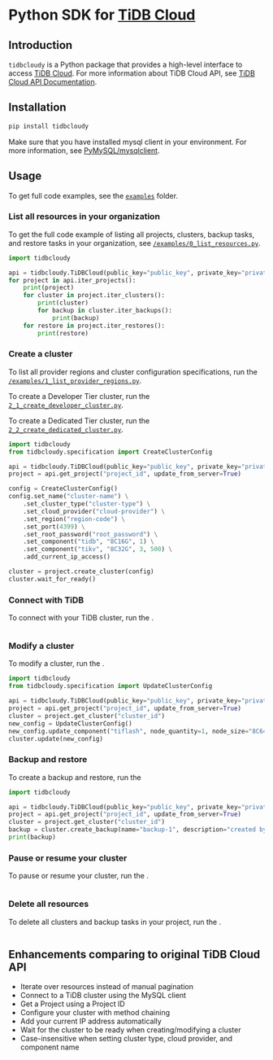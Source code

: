 # Python SDK for [TiDB Cloud](https://tidbcloud.com)

## Introduction

`tidbcloudy` is a Python package that provides a high-level interface to access [TiDB Cloud](https://tidbcloud.com). For more information about TiDB Cloud API, see [TiDB Cloud API Documentation](https://docs.pingcap.com/tidbcloud/api/v1beta).

## Installation

```bash
pip install tidbcloudy
```

Make sure that you have installed mysql client in your environment. For more information, see [PyMySQL/mysqlclient](https://github.com/PyMySQL/mysqlclient#install).

## Usage

To get full code examples, see the [`examples`](/examples/) folder.

### List all resources in your organization

To get the full code example of listing all projects, clusters, backup tasks, and restore tasks in your organization, see [`/examples/0_list_resources.py`](/examples/0_list_resources.py).

```python
import tidbcloudy

api = tidbcloudy.TiDBCloud(public_key="public_key", private_key="private_key")
for project in api.iter_projects():
    print(project)
    for cluster in project.iter_clusters():
        print(cluster)
        for backup in cluster.iter_backups():
            print(backup)
    for restore in project.iter_restores():
        print(restore)
```

### Create a cluster

To list all provider regions and cluster configuration specifications, run the [`/examples/1_list_provider_regions.py`](/examples/1_list_provider_regions.py).

To create a Developer Tier cluster, run the [`2_1_create_developer_cluster.py`](/examples/2_1_create_developer_cluster.py).

To create a Dedicated Tier cluster, run the [`2_2_create_dedicated_cluster.py`](/examples/2_2_create_dedicated_cluster.py).

```python
import tidbcloudy
from tidbcloudy.specification import CreateClusterConfig

api = tidbcloudy.TiDBCloud(public_key="public_key", private_key="private_key")
project = api.get_project("project_id", update_from_server=True)

config = CreateClusterConfig()
config.set_name("cluster-name") \
    .set_cluster_type("cluster-type") \
    .set_cloud_provider("cloud-provider") \
    .set_region("region-code") \
    .set_port(4399) \
    .set_root_password("root_password") \
    .set_component("tidb", "8C16G", 1) \
    .set_component("tikv", "8C32G", 3, 500) \
    .add_current_ip_access()

cluster = project.create_cluster(config)
cluster.wait_for_ready()
```

### Connect with TiDB

To connect with your TiDB cluster, run the [](/examples/3_connect_mysql.py).

```python
```

### Modify a cluster

To modify a cluster, run the [](/examples/4_scale_a_cluster.py).

```python
import tidbcloudy
from tidbcloudy.specification import UpdateClusterConfig

api = tidbcloudy.TiDBCloud(public_key="public_key", private_key="private_key")
project = api.get_project("project_id", update_from_server=True)
cluster = project.get_cluster("cluster_id")
new_config = UpdateClusterConfig()
new_config.update_component("tiflash", node_quantity=1, node_size="8C64G", storage_size_gib=500)
cluster.update(new_config)
```

### Backup and restore

To create a backup and restore, run the [](/examples/5_backup_restore.py)

```python
import tidbcloudy

api = tidbcloudy.TiDBCloud(public_key="public_key", private_key="private_key")
project = api.get_project("project_id", update_from_server=True)
cluster = project.get_cluster("cluster_id")
backup = cluster.create_backup(name="backup-1", description="created by tidbcloudy")
print(backup)
```

### Pause or resume your cluster

To pause or resume your cluster, run the [](/examples/6_pause_cluster.py).

```python
```

### Delete all resources

To delete all clusters and backup tasks in your project, run the [](/examples/7_delete_resources.py).

```python
```

## Enhancements comparing to original TiDB Cloud API

- Iterate over resources instead of manual pagination
- Connect to a TiDB cluster using the MySQL client
- Get a Project using a Project ID
- Configure your cluster with method chaining
- Add your current IP address automatically
- Wait for the cluster to be ready when creating/modifying a cluster
- Case-insensitive when setting cluster type, cloud provider, and component name
